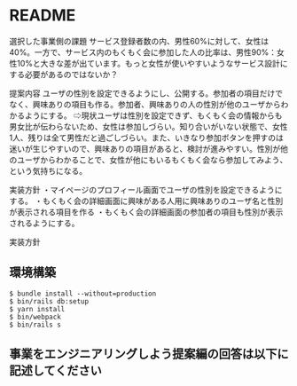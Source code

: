 # README

選択した事業側の課題
 サービス登録者数の内、男性60%に対して、女性は40%。一方で、サービス内のもくもく会に参加した人の比率は、男性90%：女性10%と大きな差が出ています。もっと女性が使いやすいようなサービス設計にする必要があるのではないか？

提案内容
 ユーザの性別を設定できるようにし、公開する。参加者の項目だけでなく、興味ありの項目も作る。参加者、興味ありの人の性別が他のユーザからわかるようにする。
⇨現状ユーザは性別を設定できず、もくもく会の情報からも男女比が伝わらないため、女性は参加しづらい。知り合いがいない状態で、女性1人、残りは全て男性だと過ごしづらい。また、いきなり参加ボタンを押すのは迷いが生じやすいので、興味ありの項目があると、検討が進みやすい。性別が他のユーザからわかることで、女性が他にもいるもくもく会なら参加してみよう、という気持ちになる。

実装方針
・マイページのプロフィール画面でユーザの性別を設定できるようにする。
・もくもく会の詳細画面に興味がある人用に興味ありのユーザ名と性別が表示される項目を作る
・もくもく会の詳細画面の参加者の項目も性別が表示されるようにする。

実装方針
## 環境構築
```
$ bundle install --without=production
$ bin/rails db:setup
$ yarn install
$ bin/webpack
$ bin/rails s
```

## 事業をエンジニアリングしよう提案編の回答は以下に記述してください
